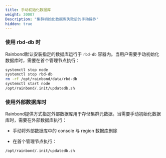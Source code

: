 ```yaml
---
title: 手动初始化数据库
weight: 30007
Description: "集群初始化数据库失败后的手动操作"
hidden: true
---
```


### 使用 rbd-db 时

Rainbond默认安装指定的数据库运行于 `rbd-db` 容器内。当用户需要手动初始化数据库时，需要在首个管理节点执行：

```bash
systemctl stop node
systemctl stop rbd-db 
rm -rf /opt/rainbond/data/rbd-db
systemctl start node
/opt/rainbond/.init/updatedb.sh
``` 

### 使用外部数据库时

Rainbond提供方式指定外部数据库用于存储集群元数据。当需要手动初始化数据库时，需要在外部数据库执行：

- 手动将外部数据库中的 console 与 region 数据库删除

- 在首个管理节点执行：

```bash
/opt/rainbond/.init/updatedb.sh
```